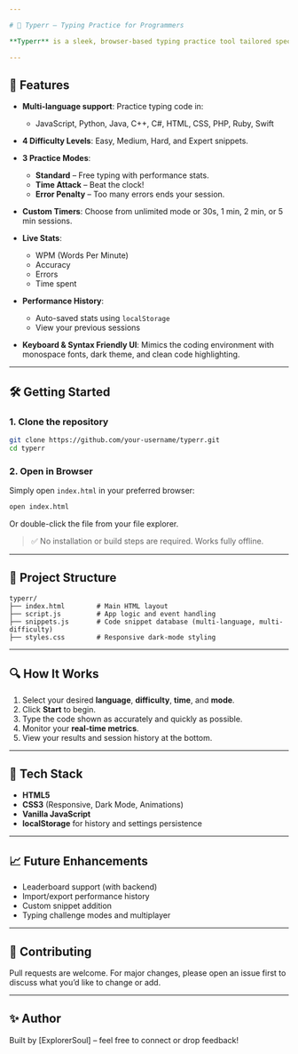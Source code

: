```yaml
---

# 🧠 Typerr – Typing Practice for Programmers

**Typerr** is a sleek, browser-based typing practice tool tailored specifically for programmers. Featuring syntax-based snippets, multiple difficulty levels, and a customizable experience, it’s the perfect playground to boost your typing speed and accuracy while staying in your coding groove.

---
```


## 🚀 Features

* **Multi-language support**: Practice typing code in:

  * JavaScript, Python, Java, C++, C#, HTML, CSS, PHP, Ruby, Swift
* **4 Difficulty Levels**: Easy, Medium, Hard, and Expert snippets.
* **3 Practice Modes**:

  * **Standard** – Free typing with performance stats.
  * **Time Attack** – Beat the clock!
  * **Error Penalty** – Too many errors ends your session.
* **Custom Timers**: Choose from unlimited mode or 30s, 1 min, 2 min, or 5 min sessions.
* **Live Stats**:

  * WPM (Words Per Minute)
  * Accuracy
  * Errors
  * Time spent
* **Performance History**:

  * Auto-saved stats using `localStorage`
  * View your previous sessions
* **Keyboard & Syntax Friendly UI**: Mimics the coding environment with monospace fonts, dark theme, and clean code highlighting.

---

## 🛠️ Getting Started

### 1. Clone the repository

```bash
git clone https://github.com/your-username/typerr.git
cd typerr
```

### 2. Open in Browser

Simply open `index.html` in your preferred browser:

```bash
open index.html
```

Or double-click the file from your file explorer.

> ✅ No installation or build steps are required. Works fully offline.

---

## 📁 Project Structure

```
typerr/
├── index.html        # Main HTML layout
├── script.js         # App logic and event handling
├── snippets.js       # Code snippet database (multi-language, multi-difficulty)
├── styles.css        # Responsive dark-mode styling
```

---

## 🔍 How It Works

1. Select your desired **language**, **difficulty**, **time**, and **mode**.
2. Click **Start** to begin.
3. Type the code shown as accurately and quickly as possible.
4. Monitor your **real-time metrics**.
5. View your results and session history at the bottom.

---

## 🧠 Tech Stack

* **HTML5**
* **CSS3** (Responsive, Dark Mode, Animations)
* **Vanilla JavaScript**
* **localStorage** for history and settings persistence

---

## 📈 Future Enhancements

* Leaderboard support (with backend)
* Import/export performance history
* Custom snippet addition
* Typing challenge modes and multiplayer

---


## 🤝 Contributing

Pull requests are welcome. For major changes, please open an issue first to discuss what you’d like to change or add.

---

## ✨ Author

Built by \[ExplorerSoul] – feel free to connect or drop feedback!


